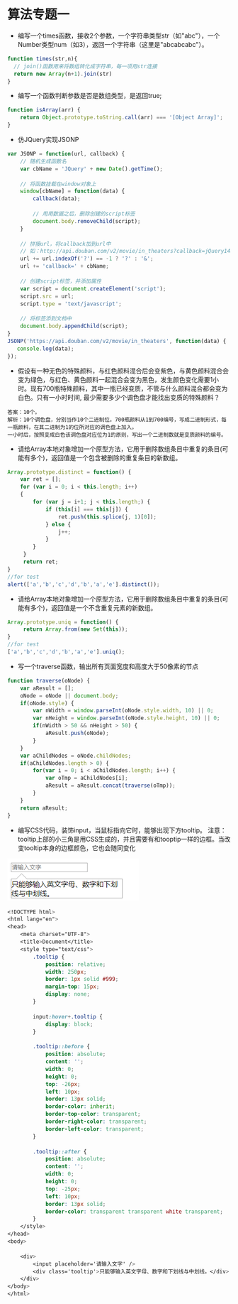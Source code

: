 # 算法专题一

* 编写一个times函数，接收2个参数，一个字符串类型str（如"abc"），一个Number类型num（如3），返回一个字符串（这里是"abcabcabc"）。

```js
function times(str,n){
  // join()函数用来将数组转化成字符串，每一项用str连接
  return new Array(n+1).join(str)
}
```

* 编写一个函数判断参数是否是数组类型，是返回true;

```js
function isArray(arr) {
    return Object.prototype.toString.call(arr) === '[Object Array]';
}
```

* 仿JQuery实现JSONP

```js
var JSONP = function(url, callback) {
    // 随机生成函数名
    var cbName = 'JQuery' + new Date().getTime();

    // 将函数挂载在window对象上
    window[cbName] = function(data) {
        callback(data);

        // 用用数据之后，删除创建的script标签
        document.body.removeChild(script);
    }

    // 拼接url，将callback加到url中
    // 如：http://api.douban.com/v2/movie/in_theaters?callback=jQuery1487687886270
    url += url.indexOf('?') == -1 ? '?' : '&';
    url += 'callback=' + cbName;

    // 创建script标签，并添加属性
    var script = document.createElement('script');
    script.src = url;
    script.type = 'text/javascript';

    // 将标签添到文档中
    document.body.appendChild(script);
}
JSONP('https://api.douban.com/v2/movie/in_theaters', function(data) {
   console.log(data); 
});
```

* 假设有一种无色的特殊颜料，与红色颜料混合后会变紫色，与黄色颜料混合会变为绿色，与红色、黄色颜料一起混合会变为黑色，发生颜色变化需要1小时。现有700瓶特殊颜料，其中一瓶已经变质，不管与什么颜料混合都会变为白色。只有一小时时间, 最少需要多少个调色盘才能找出变质的特殊颜料？

```
答案：10个。
解析：10个调色盘，分别当作10个二进制位。700瓶颜料从1到700编号，写成二进制形式，每一瓶颜料，在其二进制为1的位所对应的调色盘上加入。
一小时后，按照变成白色该调色盘对应位为1的原则，写出一个二进制数就是变质颜料的编号。
```

* 请给Array本地对象增加一个原型方法，它用于删除数组条目中重复的条目\(可能有多个\)，返回值是一个包含被删除的重复条目的新数组。

```js
Array.prototype.distinct = function() {
    var ret = [];
    for (var i = 0; i < this.length; i++)
    {
        for (var j = i+1; j < this.length;) {   
            if (this[i] === this[j]) {
                ret.push(this.splice(j, 1)[0]);
            } else {
                j++;
            }
        }
     }
     return ret;
}
//for test
alert(['a','b','c','d','b','a','e'].distinct());
```

* 请给Array本地对象增加一个原型方法，它用于删除数组条目中重复的条目\(可能有多个\)，返回值是一个不含重复元素的新数组。

```js
Array.prototype.uniq = function() {
     return Array.from(new Set(this));
}
//for test
['a','b','c','d','b','a','e'].uniq();
```

* 写一个traverse函数，输出所有页面宽度和高度大于50像素的节点

```js
function traverse(oNode) {
    var aResult = [];
    oNode = oNode || document.body;
    if(oNode.style) {
        var nWidth = window.parseInt(oNode.style.width, 10) || 0;
        var nHeight = window.parseInt(oNode.style.height, 10) || 0;
        if(nWidth > 50 && nHeight > 50) {
            aResult.push(oNode);
        }
    }
    var aChildNodes = oNode.childNodes;
    if(aChildNodes.length > 0) {
        for(var i = 0; i < aChildNodes.length; i++) {
            var oTmp = aChildNodes[i];
            aResult = aResult.concat(traverse(oTmp));
        }
    }
    return aResult;
}
```

* 编写CSS代码，装饰input，当鼠标指向它时，能够出现下方tooltip。
  注意：tooltip上部的小三角是用CSS生成的，并且需要有和tooptip一样的边框。当改变tooltip本身的边框颜色，它也会随同变化

![](/assets/CSS小三角形.png)

```css
<!DOCTYPE html>
<html lang="en">
<head>
	<meta charset="UTF-8">
	<title>Document</title>
	<style type="text/css">
        .tooltip {
        	position: relative;
        	width: 250px;
        	border: 1px solid #999;
        	margin-top: 15px;
        	display: none;
        }

        input:hover+.tooltip {
        	display: block;
        }

        .tooltip::before {
        	position: absolute;
        	content: '';
        	width: 0;
        	height: 0;
        	top: -26px;
        	left: 10px;
        	border: 13px solid;
        	border-color: inherit;
			border-top-color: transparent;
			border-right-color: transparent;
			border-left-color: transparent;
        }
		
		.tooltip::after {
			position: absolute;
			content: '';
			width: 0;
			height: 0;
			top: -25px;
			left: 10px;
			border: 13px solid;
			border-color: transparent transparent white transparent;
		}
	</style>
</head>
<body>
	
	<div>
    	<input placeholder='请输入文字' />
    	<div class='tooltip'>只能够输入英文字母、数字和下划线与中划线。</div>
	</div>
</body>
</html>
```



